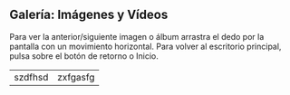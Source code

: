 ## Galería: Imágenes y Vídeos

Para ver la anterior/siguiente imagen o álbum arrastra el dedo por la pantalla con un movimiento horizontal.
Para volver al escritorio principal, pulsa sobre el botón de retorno o Inicio.

|  | |
| -- | -- |
| szdfhsd | zxfgasfg |
